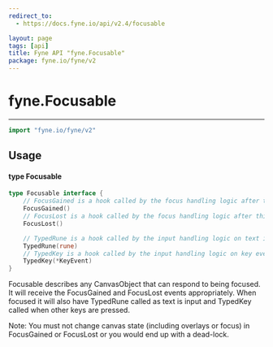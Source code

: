 ```yaml
---
redirect_to:
  - https://docs.fyne.io/api/v2.4/focusable

layout: page
tags: [api]
title: Fyne API "fyne.Focusable"
package: fyne.io/fyne/v2
---
```

# fyne.Focusable
---

```go
import "fyne.io/fyne/v2"
```

## Usage

#### type Focusable

```go
type Focusable interface {
	// FocusGained is a hook called by the focus handling logic after this object gained the focus.
	FocusGained()
	// FocusLost is a hook called by the focus handling logic after this object lost the focus.
	FocusLost()

	// TypedRune is a hook called by the input handling logic on text input events if this object is focused.
	TypedRune(rune)
	// TypedKey is a hook called by the input handling logic on key events if this object is focused.
	TypedKey(*KeyEvent)
}
```

Focusable describes any CanvasObject that can respond to being focused. It will receive the FocusGained and FocusLost events appropriately. When focused it will also have TypedRune called as text is input and TypedKey called when other keys are pressed.

Note: You must not change canvas state (including overlays or focus) in FocusGained or FocusLost or you would end up with a dead-lock.
